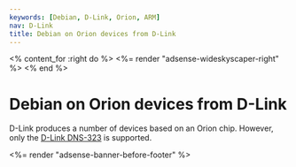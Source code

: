 ```yaml
---
keywords: [Debian, D-Link, Orion, ARM]
nav: D-Link
title: Debian on Orion devices from D-Link
---
```


<% content_for :right do %>
<%= render "adsense-wideskyscaper-right" %>
<% end %>

<h1>Debian on Orion devices from D-Link</h1>

D-Link produces a number of devices based on an Orion chip.  However, only
the <a href = "dns-323/">D-Link DNS-323</a> is supported.

<div class="bbf">
<%= render "adsense-banner-before-footer" %>
</div>

